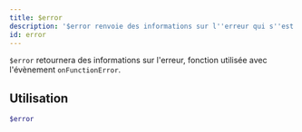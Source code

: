 ```yaml
---
title: $error
description: '$error renvoie des informations sur l''erreur qui s''est produite.'
id: error
---
```


`$error` retournera des informations sur l'erreur, fonction utilisée avec l'évènement `onFunctionError`.

## Utilisation

```php
$error
```